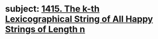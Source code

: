 # subject: <a href="https://leetcode.com/problems/the-k-th-lexicographical-string-of-all-happy-strings-of-length-n/">1415. The k-th Lexicographical String of All Happy Strings of Length n</a>
